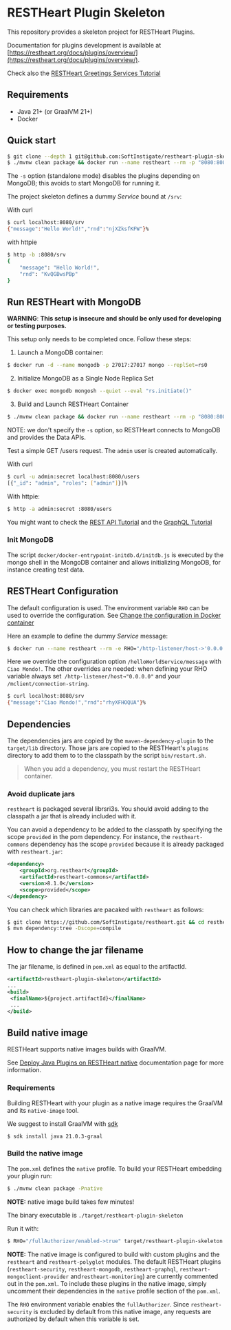 # RESTHeart Plugin Skeleton

This repository provides a skeleton project for RESTHeart Plugins.

Documentation for plugins development is available at [https://restheart.org/docs/plugins/overview/](https://restheart.org/docs/plugins/overview/).

Check also the [RESTHeart Greetings Services Tutorial
](https://restheart.org/docs/plugins/tutorial)

## Requirements

- Java 21+ (or GraalVM 21+)
- Docker

## Quick start

```bash
$ git clone --depth 1 git@github.com:SoftInstigate/restheart-plugin-skeleton.git && cd restheart-plugin-skeleton
$ ./mvnw clean package && docker run --name restheart --rm -p "8080:8080" -v ./target:/opt/restheart/plugins/custom softinstigate/restheart -s
```

The `-s` option (standalone mode) disables the plugins depending on MongoDB; this avoids to start MongoDB for running it.

The project skeleton defines a dummy *Service* bound at `/srv`:

With curl

```bash
$ curl localhost:8080/srv
{"message":"Hello World!","rnd":"njXZksfKFW"}%
```

with httpie

```bash
$ http -b :8080/srv
{
    "message": "Hello World!",
    "rnd": "KvQGBwsPBp"
}
```

## Run RESTHeart with MongoDB

**WARNING**: **This setup is insecure and should be only used for developing or testing purposes.**

This setup only needs to be completed once. Follow these steps:

1) Launch a MongoDB container:

```bash
$ docker run -d --name mongodb -p 27017:27017 mongo --replSet=rs0
```

2) Initialize MongoDB as a Single Node Replica Set

```bash
$ docker exec mongodb mongosh --quiet --eval "rs.initiate()"
```

3) Build and Launch RESTHeart Container

```bash
$ ./mvnw clean package && docker run --name restheart --rm -p "8080:8080" -v ./target:/opt/restheart/plugins/custom softinstigate/restheart
```

NOTE: we don't specify the `-s` option, so RESTHeart connects to MongoDB and provides the Data APIs.

Test a simple GET /users request. The `admin` user is created automatically.

With curl

```bash
$ curl -u admin:secret localhost:8080/users
[{"_id": "admin", "roles": ["admin"]}]%
```

With httpie:

```bash
$ http -a admin:secret :8080/users
```

You might want to check the [REST API Tutorial](https://restheart.org/docs/mongodb-rest/tutorial) and the [GraphQL Tutorial](https://restheart.org/docs/mongodb-graphql/tutorial)

### Init MongoDB

The script `docker/docker-entrypoint-initdb.d/initdb.js` is executed by the mongo shell in the MongoDB container and allows initializing MongoDB, for instance creating test data.

## RESTHeart Configuration

The default configuration is used. The environment variable `RHO` can be used to override the configuration. See [Change the configuration in Docker container](https://restheart.org/docs/configuration#change-the-configuration-in-docker-container)

Here an example to define the dummy *Service* message:

```bash
$ docker run --name restheart --rm -e RHO="/http-listener/host->'0.0.0.0';/mclient/connection-string->'mongodb://host.docker.internal';/helloWorldService/message->'Ciao Mondo!'" -p "8080:8080" -v ./target:/opt/restheart/plugins/custom softinstigate/restheart -s
```

Here we override the configuration option `/helloWorldService/message` with `Ciao Mondo!`. The other overrides are needed: when defining your RHO variable always set` /http-listener/host→"0.0.0.0"` and your` /mclient/connection-string`.

```bash
$ curl localhost:8080/srv
{"message":"Ciao Mondo!","rnd":"rhyXFHOQUA"}%
```

## Dependencies

The dependencies jars are copied by the `maven-dependency-plugin` to the `target/lib` directory. Those jars are copied to the RESTHeart's `plugins` directory to add them to to the classpath by the script `bin/restart.sh`.

> When you add a dependency, you must restart the RESTHeart container.

### Avoid duplicate jars

`restheart` is packaged several librsri3s. You should avoid adding to the classpath a jar that is already included with it.

You can avoid a dependency to be added to the classpath by specifying the scope `provided` in the pom dependency. For instance, the `restheart-commons` dependency has the scope `provided` because it is already packaged with `restheart.jar`:

```xml
<dependency>
    <groupId>org.restheart</groupId>
    <artifactId>restheart-commons</artifactId>
    <version>8.1.0</version>
    <scope>provided</scope>
</dependency>
```

You can check which libraries are pacaked with `restheart` as follows:

```bash
$ git clone https://github.com/SoftInstigate/restheart.git && cd restheart
$ mvn dependency:tree -Dscope=compile
```

## How to change the jar filename

The jar filename, is defined in `pom.xml` as equal to the artifactId.

```xml
<artifactId>restheart-plugin-skeleton</artifactId>
...
<build>
 <finalName>${project.artifactId}</finalName>
 ...
</build>
```

## Build native image

RESTHeart supports native images builds with GraalVM.

See [Deploy Java Plugins on RESTHeart native](https://restheart.org/docs/plugins/deploy/#deploy-java-plugins-on-restheart-native) documentation page for more information.

### Requirements

Building RESTHeart with your plugin as a native image requires the GraalVM and its `native-image` tool.

We suggest to install GraalVM with [sdk](https://sdkman.io/)

```
$ sdk install java 21.0.3-graal
```

### Build the native image

The `pom.xml` defines the `native` profile. To build your RESTHeart embedding your plugin run:

```bash
$ ./mvnw clean package -Pnative
```

**NOTE:** native image build takes few minutes!

The binary executable is `./target/restheart-plugin-skeleton`

Run it with:

```bash
$ RHO="/fullAuthorizer/enabled->true" target/restheart-plugin-skeleton
```

**NOTE:** The native image is configured to build with custom plugins and the `restheart` and `restheart-polyglot` modules. The default RESTHeart plugins (`restheart-security`, `restheart-mongodb`, `restheart-graphql`, `restheart-mongoclient-provider` and`restheart-monitoring`) are currently commented out in the `pom.xml`. To include these plugins in the native image, simply uncomment their dependencies in the `native` profile section of the `pom.xml`.

The `RHO` environment variable enables the `fullAuthorizer`. Since `restheart-security` is excluded by default from this native image, any requests are authorized by default when this variable is set.
